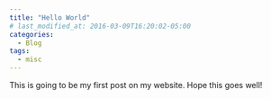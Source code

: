 ```yaml
---
title: "Hello World"
# last_modified_at: 2016-03-09T16:20:02-05:00
categories:
  - Blog
tags:
  - misc
---
```


This is going to be my first post on my website. Hope this goes well!